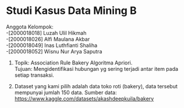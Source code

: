 # Studi Kasus Data Mining B

Anggota Kelompok:   
-[2000018018] Luzah Ulil Hikmah    
-[2000018026] Alfi Maulana Akbar   
-[2000018049] Inas Luthfianti Shaliha   
-[2000018052] Wisnu Nur Arya Saputra  

1. Topik: Association Rule Bakery Algoritma Apriori.   
   Tujuan: Mengidentifikasi hubungan yg sering terjadi antar item pada setiap transaksi.

2. Dataset yang kami pilih adalah data toko roti (bakery), data tersebut mempunyai jumlah 150 data.
   Sumber data: https://www.kaggle.com/datasets/akashdeepkuila/bakery
